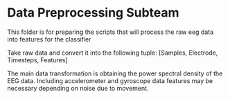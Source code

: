 # Data Preprocessing Subteam #

This folder is for preparing the scripts that will process the raw eeg data into features for the classifier

Take raw data and convert it into the following tuple: [Samples, Electrode, Timesteps, Features]

The main data transformation is obtaining the power spectral density of the EEG data. Including accelerometer and gyroscope data features may be necessary depending on noise due to movement.
